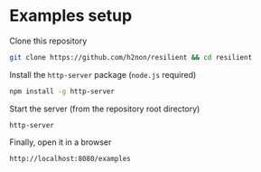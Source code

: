 # Examples setup

Clone this repository
```bash
git clone https://github.com/h2non/resilient && cd resilient
```

Install the `http-server` package (`node.js` required)
```bash
npm install -g http-server
```

Start the server (from the repository root directory)
```
http-server
```

Finally, open it in a browser
```
http://localhost:8080/examples
```
